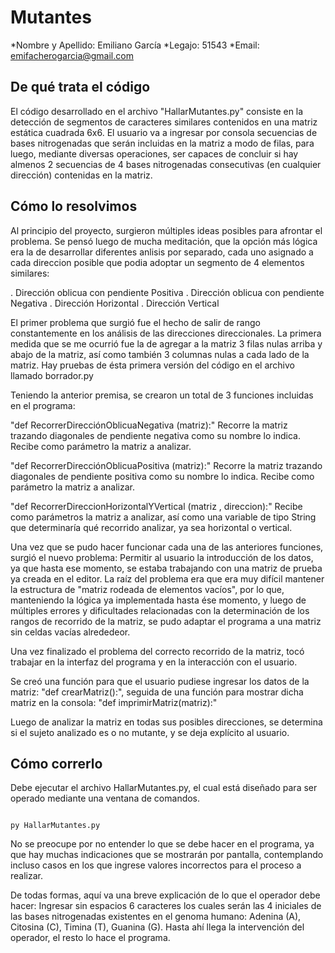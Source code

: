 # Mutantes
*Nombre y Apellido:  Emiliano García
*Legajo:  51543
*Email:  emifacherogarcia@gmail.com

## De qué trata el código

El código desarrollado en el archivo "HallarMutantes.py" consiste en la detección de segmentos de caracteres similares contenidos en una matriz estática cuadrada 6x6.
El usuario va a ingresar por consola secuencias de bases nitrogenadas que serán incluidas en la matriz a modo de filas, para luego, mediante diversas operaciones,
ser capaces de concluir si hay almenos 2 secuencias de 4 bases nitrogenadas consecutivas (en cualquier dirección) contenidas en la matriz.

## Cómo lo resolvimos

Al principio del proyecto, surgieron múltiples ideas posibles para afrontar el problema. Se pensó luego de mucha meditación, que la opción más lógica era la de desarrollar diferentes anlisis por separado, cada uno asignado a cada direccion posible que podia adoptar un segmento de 4 elementos similares:

. Dirección oblicua con pendiente Positiva
. Dirección oblicua con pendiente Negativa
. Dirección Horizontal
. Dirección Vertical

El primer problema que surgió fue el hecho de salir de rango constantemente en los análisis de las direcciones direccionales. La primera medida que se me ocurrió fue la de agregar a la matriz 3 filas nulas arriba y abajo de la matriz, así como también 3 columnas nulas a cada lado de la matriz. Hay pruebas de ésta primera versión del código en el archivo llamado borrador.py

Teniendo la anterior premisa, se crearon un total de 3 funciones incluidas en el programa:

"def RecorrerDirecciónOblicuaNegativa (matriz):"  Recorre la matriz trazando diagonales de pendiente negativa como su nombre lo indica. Recibe como parámetro la matriz a analizar.

"def RecorrerDirecciónOblicuaPositiva (matriz):"  Recorre la matriz trazando diagonales de pendiente positiva como su nombre lo indica. Recibe como parámetro la matriz a analizar.

"def RecorrerDireccionHorizontalYVertical (matriz , direccion):" Recibe como parámetros la matriz a analizar,  así como una variable de tipo String que determinaría qué recorrido analizar, ya sea horizontal o vertical.

Una vez que se pudo hacer funcionar cada una de las anteriores funciones, surgió el nuevo problema: Permitir al usuario la introducción de los datos, ya que hasta ese momento, se estaba trabajando con una matriz de prueba ya creada en el editor. La raíz del problema era que era muy difícil mantener la estructura de "matriz rodeada de elementos vacíos", por lo que, manteniendo la lógica ya implementada hasta ése momento, y luego de múltiples errores y dificultades relacionadas con la determinación de los rangos de recorrido de la matriz, se pudo adaptar el programa a una matriz sin celdas vacías alrededeor.

Una vez finalizado el problema del correcto recorrido de la matriz, tocó trabajar en la interfaz del programa y en la interacción con el usuario.

Se creó una función para que el usuario pudiese ingresar los datos de la matriz: "def crearMatriz():", seguida de una función para mostrar dicha matriz en la consola: "def imprimirMatriz(matriz):"

Luego de analizar la matriz en todas sus posibles direcciones, se determina si el sujeto analizado es o no mutante, y se deja explícito al usuario.




## Cómo correrlo

Debe ejecutar el archivo HallarMutantes.py, el cual está diseñado para ser operado mediante una ventana de comandos. 
```

py HallarMutantes.py

```
No se preocupe por no entender lo que se debe hacer en el programa, ya que hay muchas indicaciones que se mostrarán por pantalla, contemplando incluso casos en los que ingrese valores incorrectos para el proceso a realizar.

De todas formas, aquí va una breve explicación de lo que el operador debe hacer: Ingresar sin espacios 6 caracteres los cuales serán las 4 iniciales de las bases nitrogenadas existentes en el genoma humano: Adenina (A), Citosina (C), Timina (T), Guanina (G). Hasta ahí llega la intervención del operador, el resto lo hace el programa. 